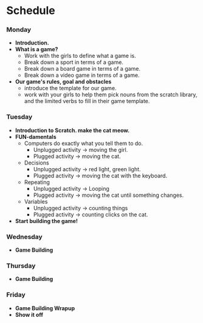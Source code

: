 # Schedule

### Monday
+ **Introduction.**
+ **What is a game?**
  + Work with the girls to define what a game is.
  + Break down a sport in terms of a game.
  + Break down a board game in terms of a game.
  + Break down a video game in terms of a game.
+ **Our game's rules, goal and obstacles**
  + introduce the template for our game.
  + work with your girls to help them pick nouns from the scratch library, and the limited verbs
    to fill in their game template.

### Tuesday
+ **Introduction to Scratch.  make the cat meow.**
+ **FUN-damentals**
  + Computers do exactly what you tell them to do.
    + Unplugged activity -> moving the girl.
    + Plugged activity -> moving the cat.
  + Decisions
    + Unplugged activity -> red light, green light.
    + Plugged activity -> moving the cat with the keyboard.
  + Repeating
    + Unplugged activity -> Looping
    + Plugged activity -> moving the cat until something changes.
  + Variables
    + Unplugged activity -> counting things
    + Plugged activity -> counting clicks on the cat.
+ **Start building the game!**

### Wednesday
+ **Game Building**

### Thursday
+ **Game Building**

### Friday
+ **Game Building Wrapup**
+ **Show it off**
